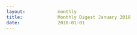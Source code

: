 ```yaml
---
layout:            monthly
title:             Monthly Digest January 2018
date:              2018-01-01
---
```

